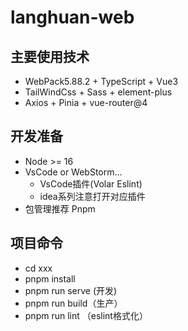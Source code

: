 # langhuan-web

## 主要使用技术
- WebPack5.88.2 + TypeScript + Vue3
- TailWindCss + Sass + element-plus
- Axios + Pinia + vue-router@4

## 开发准备
- Node >= 16
- VsCode or WebStorm...
  - VsCode插件(Volar Eslint)
  - idea系列注意打开对应插件
- 包管理推荐 Pnpm

## 项目命令
- cd xxx
- pnpm install
- pnpm run serve (开发)
- pnpm run build（生产）
- pnpm run lint （eslint格式化）

